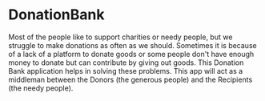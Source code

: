 # DonationBank
Most of the people like to support charities or needy people, but we struggle to make donations as often as we should. Sometimes it is because of a lack of a platform to donate goods or some people don't have enough money to donate but can contribute by giving out goods.
This Donation Bank application helps in solving these problems. This app will act as a middleman between the Donors (the generous people) and the Recipients (the needy people). 
